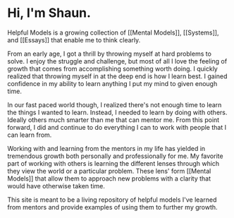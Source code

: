 # Hi, I'm Shaun.
Helpful Models is a growing collection of [[Mental Models]], [[Systems]], and [[Essays]] that enable me to think clearly. 

From an early age, I got a thrill by throwing myself at hard problems to solve. I enjoy the struggle and challenge, but most of all I love the feeling of growth that comes from accomplishing something worth doing. I quickly realized that throwing myself in at the deep end is how I learn best. I gained confidence in my ability to learn anything I put my mind to given enough time. 

In our fast paced world though, I realized there's not enough time to learn the things I wanted to learn. Instead, I needed to learn by doing with others. Ideally others much smarter than me that can mentor me. From this point forward, I did and continue to do everything I can to work with people that I can learn from. 

Working with and learning from the mentors in my life has yielded in tremendous growth both personally and professionally for me. My favorite part of working with others is learning the different lenses through which they view the world or a particular problem. These lens' form [[Mental Models]] that allow them to approach new problems with a clarity that would have otherwise taken time. 

This site is meant to be a living repository of helpful models I've learned from mentors and provide examples of using them to further my growth. 
